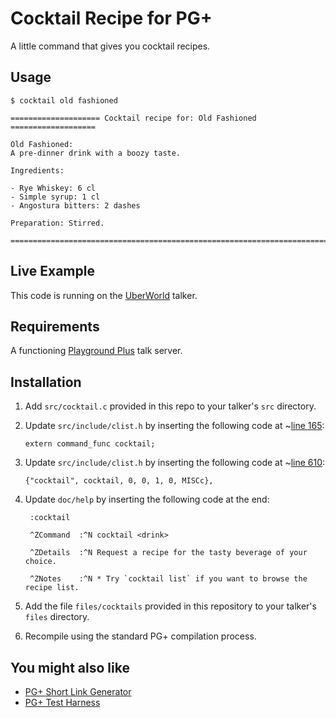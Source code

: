 # Cocktail Recipe for PG+
A little command that gives you cocktail recipes.

## Usage

```
$ cocktail old fashioned

==================== Cocktail recipe for: Old Fashioned ===================

Old Fashioned: 
A pre-dinner drink with a boozy taste.

Ingredients:

- Rye Whiskey: 6 cl
- Simple syrup: 1 cl
- Angostura bitters: 2 dashes

Preparation: Stirred.
  
===========================================================================
````

## Live Example
This code is running on the [UberWorld](http://uberworld.org) talker.

## Requirements

A functioning [Playground Plus](https://github.com/talkers/pgplus) talk server.

## Installation

1. Add `src/cocktail.c` provided in this repo to your talker's `src` directory.

1. Update `src/include/clist.h` by inserting the following code at ~[line 165](https://github.com/talkers/pgplus/blob/master/src/include/clist.h#L165):

    ```
    extern command_func cocktail;
    ```

1. Update `src/include/clist.h` by inserting the following code at ~[line 610](https://github.com/talkers/pgplus/blob/master/src/include/clist.h#L610):

    ```
    {"cocktail", cocktail, 0, 0, 1, 0, MISCc},
    ```

1. Update `doc/help` by inserting the following code at the end:

    ```
     :cocktail

     ^ZCommand  :^N cocktail <drink>

     ^ZDetails  :^N Request a recipe for the tasty beverage of your choice.

     ^ZNotes    :^N * Try `cocktail list` if you want to browse the recipe list.
    ```

1. Add the file `files/cocktails` provided in this repository to your talker's `files` directory.

1. Recompile using the standard PG+ compilation process.

## You might also like
* [PG+ Short Link Generator](https://github.com/jmodjeska/pgplus-shortlink)
* [PG+ Test Harness](https://github.com/jmodjeska/pgplus-test)
